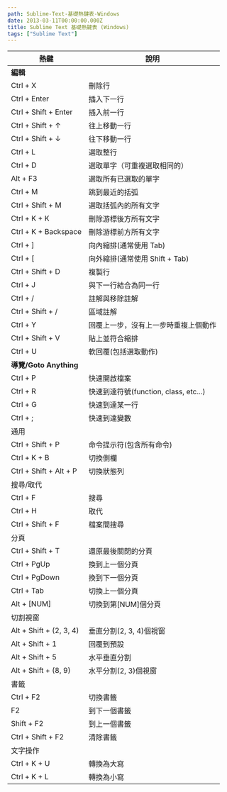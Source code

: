 ```yaml
---
path: Sublime-Text-基礎熱鍵表-Windows
date: 2013-03-11T00:00:00.000Z
title: Sublime Text 基礎熱鍵表 (Windows)
tags: ["Sublime Text"]
---
```


| 熱鍵                    | 說明                                  |
| ----------------------- | ------------------------------------- |
| **編輯**                |                                       |
| Ctrl + X                | 刪除行                                |
| Ctrl + Enter            | 插入下一行                            |
| Ctrl + Shift + Enter    | 插入前一行                            |
| Ctrl + Shift + ↑        | 往上移動一行                          |
| Ctrl + Shift + ↓        | 往下移動一行                          |
| Ctrl + L                | 選取整行                              |
| Ctrl + D                | 選取單字（可重複選取相同的）          |
| Alt + F3                | 選取所有已選取的單字                  |
| Ctrl + M                | 跳到最近的括弧                        |
| Ctrl + Shift + M        | 選取括弧內的所有文字                  |
| Ctrl + K + K            | 刪除游標後方所有文字                  |
| Ctrl + K + Backspace    | 刪除游標前方所有文字                  |
| Ctrl + ]                | 向內縮排(通常使用 Tab)                |
| Ctrl + [                | 向外縮排(通常使用 Shift + Tab)        |
| Ctrl + Shift + D        | 複製行                                |
| Ctrl + J                | 與下一行結合為同一行                  |
| Ctrl + /                | 註解與移除註解                        |
| Ctrl + Shift + /        | 區域註解                              |
| Ctrl + Y                | 回覆上一步，沒有上一步時重複上個動作  |
| Ctrl + Shift + V        | 貼上並符合縮排                        |
| Ctrl + U                | 軟回覆(包括選取動作)                  |
| **導覽/Goto Anything**  |                                       |
| Ctrl + P                | 快速開啟檔案                          |
| Ctrl + R                | 快速到達符號(function, class, etc...) |
| Ctrl + G                | 快速到達某一行                        |
| Ctrl + ;                | 快速到達變數                          |
| 通用                    |                                       |
| Ctrl + Shift + P        | 命令提示符(包含所有命令)              |
| Ctrl + K + B            | 切換側欄                              |
| Ctrl + Shift + Alt + P  | 切換狀態列                            |
| 搜尋/取代               |                                       |
| Ctrl + F                | 搜尋                                  |
| Ctrl + H                | 取代                                  |
| Ctrl + Shift + F        | 檔案間搜尋                            |
| 分頁                    |                                       |
| Ctrl + Shift + T        | 還原最後關閉的分頁                    |
| Ctrl + PgUp             | 換到上一個分頁                        |
| Ctrl + PgDown           | 換到下一個分頁                        |
| Ctrl + Tab              | 切換上一個分頁                        |
| Alt + [NUM]             | 切換到第[NUM]個分頁                   |
| 切割視窗                |
| Alt + Shift + (2, 3, 4) | 垂直分割(2, 3, 4)個視窗               |
| Alt + Shift + 1         | 回覆到預設                            |
| Alt + Shift + 5         | 水平垂直分割                          |
| Alt + Shift + (8, 9)    | 水平分割(2, 3)個視窗                  |
| 書籤                    |                                       |
| Ctrl + F2               | 切換書籤                              |
| F2                      | 到下一個書籤                          |
| Shift + F2              | 到上一個書籤                          |
| Ctrl + Shift + F2       | 清除書籤                              |
| 文字操作                |                                       |
| Ctrl + K + U            | 轉換為大寫                            |
| Ctrl + K + L            | 轉換為小寫                            |
